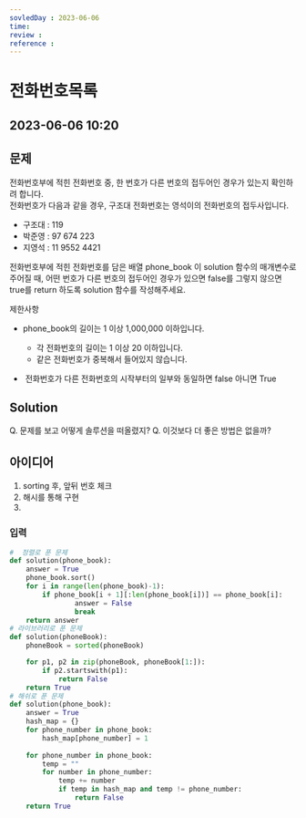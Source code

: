 ```yaml
---
sovledDay : 2023-06-06
time: 
review : 
reference : 
---
```


# 전화번호목록
## 2023-06-06 10:20 

## 문제 

전화번호부에 적힌 전화번호 중, 한 번호가 다른 번호의 접두어인 경우가 있는지 확인하려 합니다.  
전화번호가 다음과 같을 경우, 구조대 전화번호는 영석이의 전화번호의 접두사입니다.

-   구조대 : 119
-   박준영 : 97 674 223
-   지영석 : 11 9552 4421

전화번호부에 적힌 전화번호를 담은 배열 phone_book 이 solution 함수의 매개변수로 주어질 때, 어떤 번호가 다른 번호의 접두어인 경우가 있으면 false를 그렇지 않으면 true를 return 하도록 solution 함수를 작성해주세요.

제한사항

-   phone_book의 길이는 1 이상 1,000,000 이하입니다.
    -   각 전화번호의 길이는 1 이상 20 이하입니다.
    -   같은 전화번호가 중복해서 들어있지 않습니다.


-   전화번호가 다른 전화번호의 시작부터의 일부와 동일하면 false 아니면 True

## Solution
Q. 문제를 보고 어떻게 솔루션을 떠올렸지? 
Q. 이것보다 더 좋은 방법은 없을까? 

## 아이디어
1. sorting 후, 앞뒤 번호 체크 
2. 해시를 통해 구현
3. 


### 입력


```python
#  정렬로 푼 문제
def solution(phone_book):
    answer = True
    phone_book.sort()
    for i in range(len(phone_book)-1):
        if phone_book[i + 1][:len(phone_book[i])] == phone_book[i]:
                answer = False
                break
    return answer
# 라이브러리로 푼 문제
def solution(phoneBook):
    phoneBook = sorted(phoneBook)

    for p1, p2 in zip(phoneBook, phoneBook[1:]):
        if p2.startswith(p1):
            return False
    return True
# 해쉬로 푼 문제
def solution(phone_book):
    answer = True
    hash_map = {}
    for phone_number in phone_book:
        hash_map[phone_number] = 1
    
    for phone_number in phone_book:
        temp = ""
        for number in phone_number:
            temp += number
            if temp in hash_map and temp != phone_number:
                return False
    return True
```


